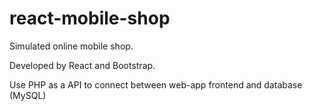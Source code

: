 # react-mobile-shop

Simulated online mobile shop.

Developed by React and Bootstrap.

Use PHP as a API to connect between web-app frontend and database (MySQL)
